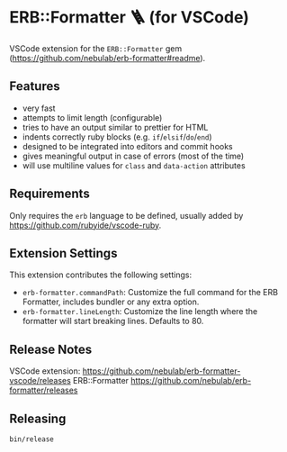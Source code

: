 # ERB::Formatter 🪜 (for VSCode)

VSCode extension for the `ERB::Formatter` gem (https://github.com/nebulab/erb-formatter#readme).

## Features

- very fast
- attempts to limit length (configurable)
- tries to have an output similar to prettier for HTML
- indents correctly ruby blocks (e.g. `if`/`elsif`/`do`/`end`)
- designed to be integrated into editors and commit hooks
- gives meaningful output in case of errors (most of the time)
- will use multiline values for `class` and `data-action` attributes

## Requirements

Only requires the `erb` language to be defined, usually added by https://github.com/rubyide/vscode-ruby.

## Extension Settings

This extension contributes the following settings:

* `erb-formatter.commandPath`: Customize the full command for the ERB Formatter, includes bundler or any extra option.
* `erb-formatter.lineLength`: Customize the line length where the formatter will start breaking lines. Defaults to 80.

## Release Notes

VSCode extension: https://github.com/nebulab/erb-formatter-vscode/releases
ERB::Formatter https://github.com/nebulab/erb-formatter/releases

## Releasing

```bash
bin/release
``` 
